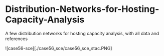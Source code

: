 # Distribution-Networks-for-Hosting-Capacity-Analysis
A few distribution networks for hosting capacity analysis, with all data and references

![case56-sce][./case56_sce/case56_sce_stac.PNG]


